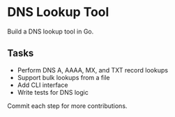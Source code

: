# DNS Lookup Tool

Build a DNS lookup tool in Go.

## Tasks
- Perform DNS A, AAAA, MX, and TXT record lookups
- Support bulk lookups from a file
- Add CLI interface
- Write tests for DNS logic

Commit each step for more contributions.
